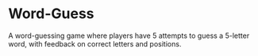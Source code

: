 # Word-Guess
A word-guessing game where players have 5 attempts to guess a 5-letter word, with feedback on correct letters and positions.
